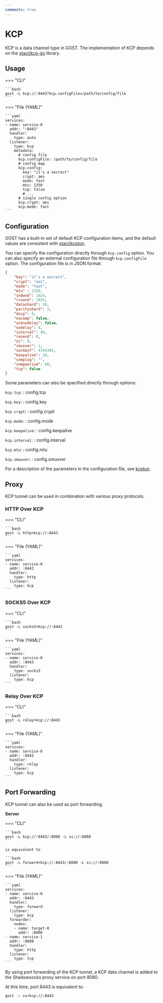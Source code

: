 ```yaml
---
comments: true
---
```


# KCP

KCP is a data channel type in GOST. The implementation of KCP depends on the [xtaci/kcp-go](https://github.com/xtaci/kcp-go) library.

## Usage

=== "CLI"

    ```bash
    gost -L kcp://:8443?kcp.configFile=/path/to/config/file
    ```

=== "File (YAML)"

    ```yaml
    services:
    - name: service-0
      addr: ":8443"
      handler:
        type: auto
      listener:
        type: kcp
        metadata:
          # config file
          kcp.configFile: /path/to/config/file
          # config map
          kcp.config:
            key: "it's a secrect"
            crypt: aes
            mode: fast
            mtu: 1350
            tcp: false
            # ...
          # single config option
          kcp.crypt: aes
          kcp.mode: fast
    ```

## Configuration

GOST has a built-in set of default KCP configuration items, and the default values ​​are consistent with [xtaci/kcptun](https://github.com/xtaci/kcptun).

You can specify the configuration directly through `kcp.config` option. You can also specify an external configuration file through `kcp.configFile` option. The configuration file is in JSON format:

```json
{
    "key": "it's a secrect",
    "crypt": "aes",
    "mode": "fast",
    "mtu" : 1350,
    "sndwnd": 1024,
    "rcvwnd": 1024,
    "datashard": 10,
    "parityshard": 3,
    "dscp": 0,
    "nocomp": false,
    "acknodelay": false,
    "nodelay": 0,
    "interval": 40,
    "resend": 0,
    "nc": 0,
    "smuxver": 1,
    "sockbuf": 4194304,
    "keepalive": 10,
    "snmplog": "",
    "snmpperiod": 60,
    "tcp": false
}
```

Some parameters can also be specified directly through options:

`kcp.tcp`:
:    config.tcp   

`kcp.key`:
:    config.key

`kcp.crypt`:
:    config.crypt
  
`kcp.mode`:
:    config.mode

`kcp.keepalive`:
:    config.keepalive

`kcp.interval`:
:    config.interval
    
`kcp.mtu`:
:    config.mtu

`kcp.smuxver`:
:    config.smuxver

For a description of the parameters in the configuration file, see [kcptun](https://github.com/xtaci/kcptun#usage).

## Proxy

KCP tunnel can be used in combination with various proxy protocols.

### HTTP Over KCP

=== "CLI"

    ```bash
    gost -L http+kcp://:8443
    ```

=== "File (YAML)"

    ```yaml
    services:
    - name: service-0
      addr: :8443
      handler:
        type: http
      listener:
        type: kcp
    ```

### SOCKS5 Over KCP

=== "CLI"

    ```bash
    gost -L socks5+kcp://:8443
    ```

=== "File (YAML)"

    ```yaml
    services:
    - name: service-0
      addr: :8443
      handler:
        type: socks5
      listener:
        type: kcp
    ```

### Relay Over KCP

=== "CLI"

    ```bash
    gost -L relay+kcp://:8443
    ```

=== "File (YAML)"

    ```yaml
    services:
    - name: service-0
      addr: :8443
      handler:
        type: relay
      listener:
        type: kcp
    ```

## Port Forwarding

KCP tunnel can also be used as port forwarding.

**Server**

=== "CLI"

    ```bash
    gost -L kcp://:8443/:8080 -L ss://:8080
    ```

    is equivalent to

    ```bash
    gost -L forward+kcp://:8443/:8080 -L ss://:8080
    ```

=== "File (YAML)"

    ```yaml
    services:
    - name: service-0
      addr: :8443
      handler:
        type: forward
      listener:
        type: kcp
      forwarder:
        nodes:
        - name: target-0
          addr: :8080
    - name: service-1
      addr: :8080
      handler:
        type: http
      listener:
        type: tcp
    ```

By using port forwarding of the KCP tunnel, a KCP data channel is added to the Shadowsocks proxy service on port 8080.

At this time, port 8443 is equivalent to:

```bash
gost -L ss+kcp://:8443
```